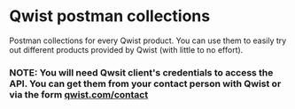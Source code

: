 # Qwist postman collections

Postman collections for every Qwist product. 
You can use them to easily try out different products provided by Qwist (with little to no effort).


### NOTE: You will need Qwsit client's credentials to access the API. You can get them from your contact person with Qwist or via the form [qwist.com/contact](https://qwist.com/contact)
